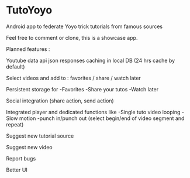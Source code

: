 # TutoYoyo
Android app to federate Yoyo trick tutorials from famous sources

Feel free to comment or clone, this is a showcase app.

Planned features : 

Youtube data api json responses caching in local DB (24 hrs cache by default)

Select videos and add to : favorites / share / watch later

Persistent storage for
-Favorites
-Share your tutos
-Watch later

Social integration (share action, send action)

Integrated player and dedicated functions like 
-Single tuto video looping
-Slow motion
-punch in/punch out (select begin/end of video segment and repeat)

Suggest new tutorial source

Suggest new video

Report bugs

Better UI



